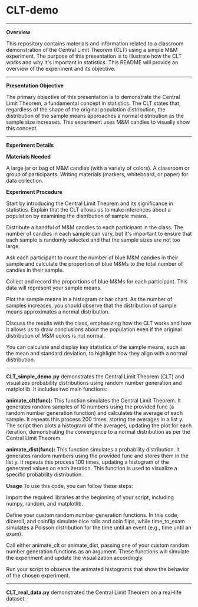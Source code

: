 # CLT-demo
---
**Overview**

This repository contains materials and information related to a classroom demonstration of the Central Limit Theorem (CLT) using a simple M&M experiment. The purpose of this presentation is to illustrate how the CLT works and why it's important in statistics. This README will provide an overview of the experiment and its objective.

---
**Presentation Objective**

The primary objective of this presentation is to demonstrate the Central Limit Theorem, a fundamental concept in statistics. The CLT states that, regardless of the shape of the original population distribution, the distribution of the sample means approaches a normal distribution as the sample size increases. This experiment uses M&M candies to visually show this concept.

---
**Experiment Details**

**Materials Needed**

A large jar or bag of M&M candies (with a variety of colors).
A classroom or group of participants.
Writing materials (markers, whiteboard, or paper) for data collection.

**Experiment Procedure**

Start by introducing the Central Limit Theorem and its significance in statistics. Explain that the CLT allows us to make inferences about a population by examining the distribution of sample means.

Distribute a handful of M&M candies to each participant in the class. The number of candies in each sample can vary, but it's important to ensure that each sample is randomly selected and that the sample sizes are not too large.

Ask each participant to count the number of blue M&M candies in their sample and calculate the proportion of blue M&Ms to the total number of candies in their sample.

Collect and record the proportions of blue M&Ms for each participant. This data will represent your sample means.

Plot the sample means in a histogram or bar chart. As the number of samples increases, you should observe that the distribution of sample means approximates a normal distribution.

Discuss the results with the class, emphasizing how the CLT works and how it allows us to draw conclusions about the population even if the original distribution of M&M colors is not normal.

You can calculate and display key statistics of the sample means, such as the mean and standard deviation, to highlight how they align with a normal distribution.

---
**CLT_simple_demo.py** demonstrates the Central Limit Theorem (CLT) and visualizes probability distributions using random number generation and matplotlib. It includes two main functions:

**animate_clt(func):** This function simulates the Central Limit Theorem. It generates random samples of 10 numbers using the provided func (a random number generation function) and calculates the average of each sample. It repeats this process 200 times, storing the averages in a list y. The script then plots a histogram of the averages, updating the plot for each iteration, demonstrating the convergence to a normal distribution as per the Central Limit Theorem.

**animate_dist(func):** This function simulates a probability distribution. It generates random numbers using the provided func and stores them in the list y. It repeats this process 100 times, updating a histogram of the generated values on each iteration. This function is used to visualize a specific probability distribution.

**Usage**
To use this code, you can follow these steps:

Import the required libraries at the beginning of your script, including numpy, random, and matplotlib.

Define your custom random number generation functions. In this code, diceroll, and coinflip simulate dice rolls and coin flips, while time_to_exam simulates a Poisson distribution for the time until an event (e.g., time until an exam).

Call either animate_clt or animate_dist, passing one of your custom random number generation functions as an argument. These functions will simulate the experiment and update the visualization accordingly.

Run your script to observe the animated histograms that show the behavior of the chosen experiment.

---

**CLT_real_data.py** demonstrated the Central Limit Theorem on a real-life dataset.
